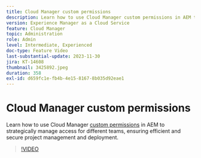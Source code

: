 ```yaml
---
title: Cloud Manager custom permissions
description: Learn how to use Cloud Manager custom permissions in AEM to strategically manage access for different teams, ensuring efficient and secure project management and deployment.
version: Experience Manager as a Cloud Service
feature: Cloud Manager
topic: Administration
role: Admin
level: Intermediate, Experienced
doc-type: Feature Video
last-substantial-update: 2023-11-30
jira: KT-14608
thumbnail: 3425892.jpeg
duration: 358
exl-id: d659fc1e-fb4b-4e15-8167-8b035d92eae1
---
```

# Cloud Manager custom permissions

Learn how to use Cloud Manager [custom permissions](https://experienceleague.adobe.com/docs/experience-manager-cloud-manager/content/requirements/custom-permissions.html) in AEM to strategically manage access for different teams, ensuring efficient and secure project management and deployment.

>[!VIDEO](https://video.tv.adobe.com/v/3425892/?learn=on)
